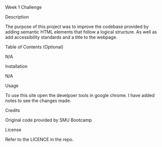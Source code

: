 Week 1 Challenge

Description

The purpose of this project was to improve the codebase provided by adding semantic HTML elements that follow a logical structure. As well as add accessibility standards and a title to the webpage.

Table of Contents (Optional)

N/A

Installation

N/A

Usage

To use this site open the develpoer tools in google chrome. I have added notes to see the changes made.

Credits

Original code provided by SMU Bootcamp

License

Refer to the LICENCE in the repo.
